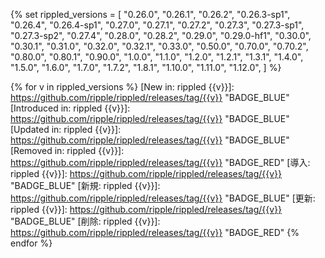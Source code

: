 <!-- rippled release notes links -->

{% set rippled_versions = [
    "0.26.0",
    "0.26.1",
    "0.26.2",
    "0.26.3-sp1",
    "0.26.4",
    "0.26.4-sp1",
    "0.27.0",
    "0.27.1",
    "0.27.2",
    "0.27.3",
    "0.27.3-sp1",
    "0.27.3-sp2",
    "0.27.4",
    "0.28.0",
    "0.28.2",
    "0.29.0",
    "0.29.0-hf1",
    "0.30.0",
    "0.30.1",
    "0.31.0",
    "0.32.0",
    "0.32.1",
    "0.33.0",
    "0.50.0",
    "0.70.0",
    "0.70.2",
    "0.80.0",
    "0.80.1",
    "0.90.0",
    "1.0.0",
    "1.1.0",
    "1.2.0",
    "1.2.1",
    "1.3.1",
    "1.4.0",
    "1.5.0",
    "1.6.0",
    "1.7.0",
    "1.7.2",
    "1.8.1",
    "1.10.0",
    "1.11.0",
    "1.12.0",
] %}

{% for v in rippled_versions %}
[New in: rippled {{v}}]: https://github.com/ripple/rippled/releases/tag/{{v}} "BADGE_BLUE"
[Introduced in: rippled {{v}}]: https://github.com/ripple/rippled/releases/tag/{{v}} "BADGE_BLUE"
[Updated in: rippled {{v}}]: https://github.com/ripple/rippled/releases/tag/{{v}} "BADGE_BLUE"
[Removed in: rippled {{v}}]: https://github.com/ripple/rippled/releases/tag/{{v}} "BADGE_RED"
[導入: rippled {{v}}]: https://github.com/ripple/rippled/releases/tag/{{v}} "BADGE_BLUE"
[新規: rippled {{v}}]: https://github.com/ripple/rippled/releases/tag/{{v}} "BADGE_BLUE"
[更新: rippled {{v}}]: https://github.com/ripple/rippled/releases/tag/{{v}} "BADGE_BLUE"
[削除: rippled {{v}}]: https://github.com/ripple/rippled/releases/tag/{{v}} "BADGE_RED"
{% endfor %}
